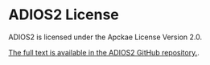 # ADIOS2 License

ADIOS2 is licensed under the Apckae License Version 2.0.

[The full text is available in the ADIOS2 GitHub repository.](https://raw.githubusercontent.com/ornladios/ADIOS2/master/LICENSE).
